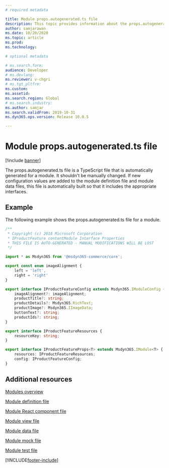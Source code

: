 ```yaml
---
# required metadata

title: Module props.autogenerated.ts file
description: This topic provides information about the props.autogenerated.ts file for a module. This file is an automatically generated TypeScript file. It shouldn't be manually changed.
author: samjarawan
ms.date: 10/20/2020
ms.topic: article
ms.prod: 
ms.technology: 

# optional metadata

# ms.search.form: 
audience: Developer
# ms.devlang: 
ms.reviewer: v-chgri
# ms.tgt_pltfrm: 
ms.custom: 
ms.assetid: 
ms.search.region: Global
# ms.search.industry: 
ms.author: samjar
ms.search.validFrom: 2019-10-31
ms.dyn365.ops.version: Release 10.0.5

---
```

# Module props.autogenerated.ts file

[!include [banner](../includes/banner.md)]

The props.autogenerated.ts file is a TypeScript file that is automatically generated for a module. It shouldn't be manually changed. If new configuration values are added to the module definition file and module data files, this file is automatically built so that it includes the appropriate interfaces.

## Example

The following example shows the props.autogenerated.ts file for a module.

```typescript
/**
 * Copyright (c) 2018 Microsoft Corporation
 * IProductFeature contentModule Interface Properties
 * THIS FILE IS AUTO-GENERATED - MANUAL MODIFICATIONS WILL BE LOST
 */

import * as Msdyn365 from '@msdyn365-commerce/core';

export const enum imageAlignment {
    left = 'left',
    right = 'right'
}

export interface IProductFeatureConfig extends Msdyn365.IModuleConfig {
    imageAlignment?: imageAlignment;
    productTitle?: string;
    productDetails?: Msdyn365.RichText;
    productImage?: Msdyn365.IImageData;
    buttonText?: string;
    productIds?: string;
}

export interface IProductFeatureResources {
    resourceKey: string;
}

export interface IProductFeatureProps<T> extends Msdyn365.IModule<T> {
    resources: IProductFeatureResources;
    config: IProductFeatureConfig;
}
```

## Additional resources

[Modules overview](modules-overview.md)

[Module definition file](module-definition-file.md)

[Module React component file](module-react-file.md)

[Module view file](module-view-file.md)

[Module data file](module-data-file.md)

[Module mock file](module-mock-file.md)

[Module test file](module-test-file.md)


[!INCLUDE[footer-include](../../includes/footer-banner.md)]

